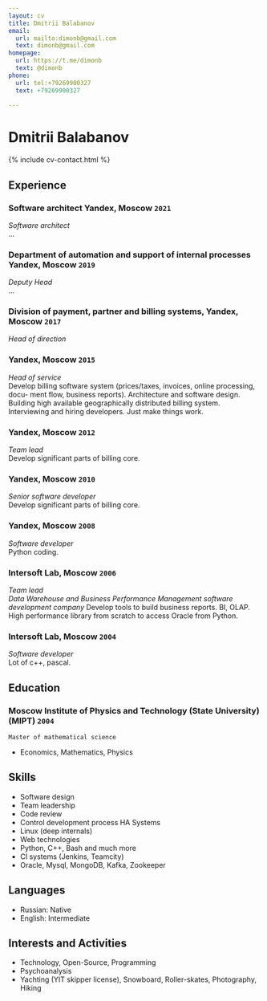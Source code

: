 ```yaml
---
layout: cv
title: Dmitrii Balabanov
email:
  url: mailto:dimonb@gmail.com
  text: dimonb@gmail.com
homepage:
  url: https://t.me/dimonb
  text: @dimonb
phone:
  url: tel:+79269900327
  text: +79269900327
  
---
```


# Dmitrii Balabanov

<!--
include contact information from the front matter
Supported arguments:
    - homepage: url, text
    - phone
    - email
-->

{% include cv-contact.html %}

## Experience

### **Software architect Yandex, Moscow** `2021`

_Software architect_<br>
...

### **Department of automation and support of internal processes Yandex, Moscow** `2019`

_Deputy Head_<br>
...

### **Division of payment, partner and billing systems, Yandex, Moscow** `2017`
_Head of direction_<br>

### **Yandex, Moscow** `2015` 
_Head of service_<br>
Develop billing software system (prices/taxes, invoices, online processing, docu- ment flow, business reports). Architecture and software design. Building high available geographically distributed billing system. Interviewing and hiring developers. Just make things work.

### **Yandex, Moscow** `2012`
_Team lead_<br>
Develop significant parts of billing core.

### **Yandex, Moscow** `2010`
_Senior software developer_<br>
Develop significant parts of billing core.

### **Yandex, Moscow** `2008`
_Software developer_<br>
Python coding.

### **Intersoft Lab, Moscow** `2006`
_Team lead_<br>
*Data Warehouse and Business Performance Management software development company*
Develop tools to build business reports. BI, OLAP. High performance library from scratch to access Oracle from Python.

### **Intersoft Lab, Moscow** `2004`
_Software developer_<br>
Lot of c++, pascal.

## Education

### **Moscow Institute of Physics and Technology (State University) (MIPT)** `2004`

```
Master of mathematical science
```
- Economics, Mathematics, Physics

## Skills
- Software design
- Team leadership
- Code review
- Control development process HA Systems
- Linux (deep internals)
- Web technologies
- Python, C++, Bash and much more
- CI systems (Jenkins, Teamcity)
- Oracle, Mysql, MongoDB, Kafka, Zookeeper

## Languages

- Russian: Native
- English: Intermediate


## Interests and Activities

- Technology, Open-Source, Programming
- Psychoanalysis
- Yachting (YIT skipper license), Snowboard, Roller-skates, Photography, Hiking
